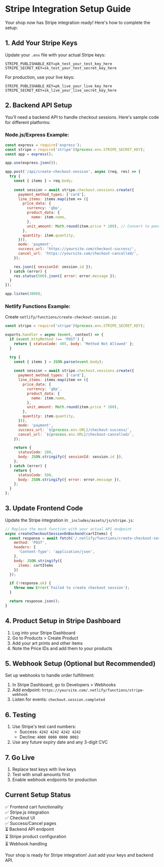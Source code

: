 # Stripe Integration Setup Guide

Your shop now has Stripe integration ready! Here's how to complete the setup:

## 1. Add Your Stripe Keys

Update your `.env` file with your actual Stripe keys:

```env
STRIPE_PUBLISHABLE_KEY=pk_test_your_test_key_here
STRIPE_SECRET_KEY=sk_test_your_test_secret_key_here
```

For production, use your live keys:
```env
STRIPE_PUBLISHABLE_KEY=pk_live_your_live_key_here
STRIPE_SECRET_KEY=sk_live_your_live_secret_key_here
```

## 2. Backend API Setup

You'll need a backend API to handle checkout sessions. Here's sample code for different platforms:

### Node.js/Express Example:

```javascript
const express = require('express');
const stripe = require('stripe')(process.env.STRIPE_SECRET_KEY);
const app = express();

app.use(express.json());

app.post('/api/create-checkout-session', async (req, res) => {
  try {
    const { items } = req.body;
    
    const session = await stripe.checkout.sessions.create({
      payment_method_types: ['card'],
      line_items: items.map(item => ({
        price_data: {
          currency: 'gbp',
          product_data: {
            name: item.name,
          },
          unit_amount: Math.round(item.price * 100), // Convert to pence
        },
        quantity: item.quantity,
      })),
      mode: 'payment',
      success_url: 'https://yoursite.com/checkout-success/',
      cancel_url: 'https://yoursite.com/checkout-cancelled/',
    });

    res.json({ sessionId: session.id });
  } catch (error) {
    res.status(500).json({ error: error.message });
  }
});

app.listen(3000);
```

### Netlify Functions Example:

Create `netlify/functions/create-checkout-session.js`:

```javascript
const stripe = require('stripe')(process.env.STRIPE_SECRET_KEY);

exports.handler = async (event, context) => {
  if (event.httpMethod !== 'POST') {
    return { statusCode: 405, body: 'Method Not Allowed' };
  }

  try {
    const { items } = JSON.parse(event.body);
    
    const session = await stripe.checkout.sessions.create({
      payment_method_types: ['card'],
      line_items: items.map(item => ({
        price_data: {
          currency: 'gbp',
          product_data: {
            name: item.name,
          },
          unit_amount: Math.round(item.price * 100),
        },
        quantity: item.quantity,
      })),
      mode: 'payment',
      success_url: `${process.env.URL}/checkout-success/`,
      cancel_url: `${process.env.URL}/checkout-cancelled/`,
    });

    return {
      statusCode: 200,
      body: JSON.stringify({ sessionId: session.id }),
    };
  } catch (error) {
    return {
      statusCode: 500,
      body: JSON.stringify({ error: error.message }),
    };
  }
};
```

## 3. Update Frontend Code

Update the Stripe integration in `_includes/assets/js/stripe.js`:

```javascript
// Replace the mock function with your actual API endpoint
async createCheckoutSessionOnBackend(cartItems) {
  const response = await fetch('/.netlify/functions/create-checkout-session', {
    method: 'POST',
    headers: {
      'Content-Type': 'application/json',
    },
    body: JSON.stringify({
      items: cartItems
    })
  });

  if (!response.ok) {
    throw new Error('Failed to create checkout session');
  }

  return response.json();
}
```

## 4. Product Setup in Stripe Dashboard

1. Log into your Stripe Dashboard
2. Go to Products > Create Product
3. Add your art prints and other items
4. Note the Price IDs and add them to your products

## 5. Webhook Setup (Optional but Recommended)

Set up webhooks to handle order fulfillment:

1. In Stripe Dashboard, go to Developers > Webhooks
2. Add endpoint: `https://yoursite.com/.netlify/functions/stripe-webhook`
3. Listen for events: `checkout.session.completed`

## 6. Testing

1. Use Stripe's test card numbers:
   - Success: `4242 4242 4242 4242`
   - Decline: `4000 0000 0000 0002`
2. Use any future expiry date and any 3-digit CVC

## 7. Go Live

1. Replace test keys with live keys
2. Test with small amounts first
3. Enable webhook endpoints for production

## Current Setup Status

✅ Frontend cart functionality  
✅ Stripe.js integration  
✅ Checkout UI  
✅ Success/Cancel pages  
⏳ Backend API endpoint  
⏳ Stripe product configuration  
⏳ Webhook handling  

Your shop is ready for Stripe integration! Just add your keys and backend API.